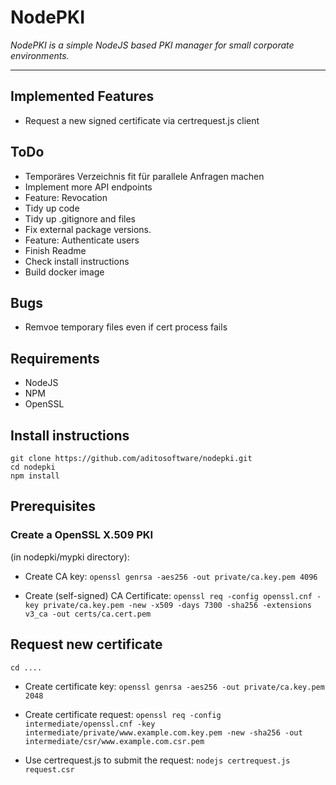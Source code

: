# NodePKI

*NodePKI is a simple NodeJS based PKI manager for small corporate environments.*

---


## Implemented Features

* Request a new signed certificate via certrequest.js client

## ToDo

* Temporäres Verzeichnis fit für parallele Anfragen machen
* Implement more API endpoints
* Feature: Revocation
* Tidy up code
* Tidy up .gitignore and files
* Fix external package versions.
* Feature: Authenticate users
* Finish Readme
* Check install instructions
* Build docker image

## Bugs

* Remvoe temporary files even if cert process fails



## Requirements

* NodeJS
* NPM
* OpenSSL


## Install instructions

```
git clone https://github.com/aditosoftware/nodepki.git
cd nodepki
npm install  
```

## Prerequisites

### Create a OpenSSL X.509 PKI

(in nodepki/mypki directory):

* Create CA key:
    ```openssl genrsa -aes256 -out private/ca.key.pem 4096```

* Create (self-signed) CA Certificate:
    ```openssl req -config openssl.cnf -key private/ca.key.pem -new -x509 -days 7300 -sha256 -extensions v3_ca -out certs/ca.cert.pem```


## Request new certificate

```cd ....```

* Create certificate key: ```openssl genrsa -aes256 -out private/ca.key.pem 2048```

* Create certificate request:
    ```openssl req -config intermediate/openssl.cnf -key intermediate/private/www.example.com.key.pem -new -sha256 -out intermediate/csr/www.example.com.csr.pem```

* Use certrequest.js to submit the request:
    ```nodejs certrequest.js request.csr```
